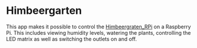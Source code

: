 # Himbeergarten
This app makes it possible to control the [Himbeergraten_RPi](https://github.com/tobiasjungmann/Himbeergarten_RPi) on a Raspberry Pi. This includes viewing humidity levels, watering the plants, controlling the LED matrix as well as switching the outlets on and off.


